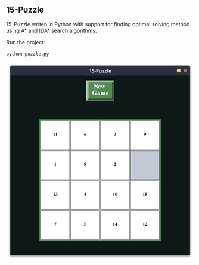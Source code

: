 ## 15-Puzzle
15-Puzzle writen in Python with support for finding optimal solving method using A* and IDA* search algorithms.

Run the project:
```bash
python puzzle.py
```

<img src='https://raw.githubusercontent.com/rQBx91/15-Puzzle/main/Screenshot.png'>